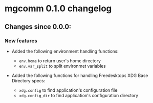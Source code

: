# mgcomm 0.1.0 changelog

## Changes since 0.0.0:

### New features

* Added the following environment handling functions:

    - `env.home` to return user's home directory
    - `env.var_split` to split environmet variables

* Added the following functions for handling Freedesktops XDG Base Directory
  specs:

    - `xdg.config` to find application's configuration file
    - `xdg.config_dir` to find application's configuration directory
